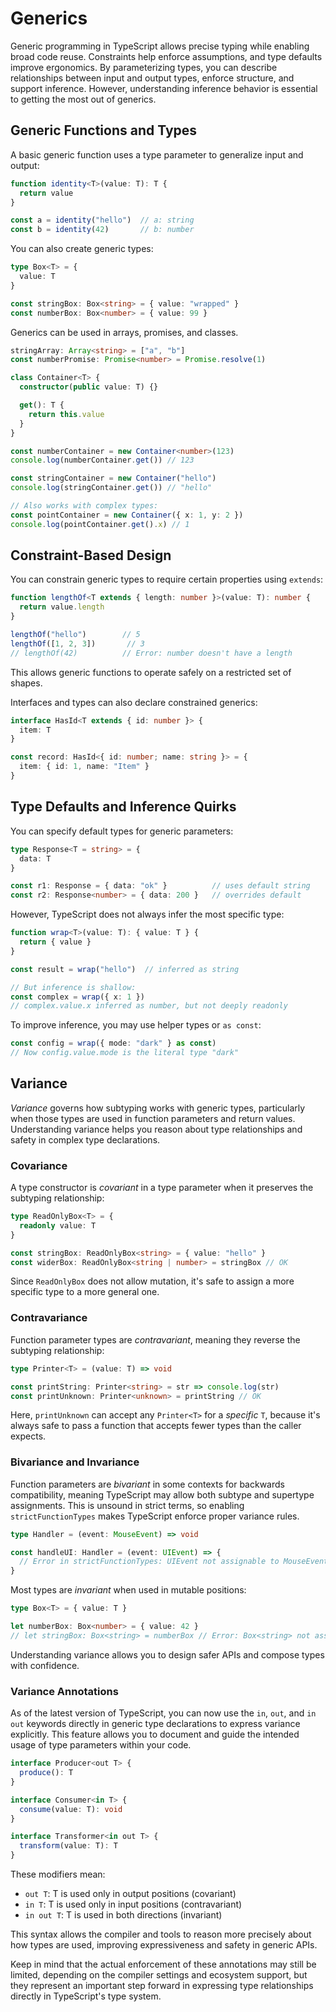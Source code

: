 # Generics

Generic programming in TypeScript allows precise typing while enabling broad code reuse.
Constraints help enforce assumptions, and type defaults improve ergonomics.
By parameterizing types, you can describe relationships between input and output types, enforce structure, and support inference.
However, understanding inference behavior is essential to getting the most out of generics.

## Generic Functions and Types

A basic generic function uses a type parameter to generalize input and output:

```ts
function identity<T>(value: T): T {
  return value
}

const a = identity("hello")  // a: string
const b = identity(42)       // b: number
```

You can also create generic types:

```ts
type Box<T> = {
  value: T
}

const stringBox: Box<string> = { value: "wrapped" }
const numberBox: Box<number> = { value: 99 }
```

Generics can be used in arrays, promises, and classes.

```ts
stringArray: Array<string> = ["a", "b"]
const numberPromise: Promise<number> = Promise.resolve(1)

class Container<T> {
  constructor(public value: T) {}

  get(): T {
    return this.value
  }
}

const numberContainer = new Container<number>(123)
console.log(numberContainer.get()) // 123

const stringContainer = new Container("hello")
console.log(stringContainer.get()) // "hello"

// Also works with complex types:
const pointContainer = new Container({ x: 1, y: 2 })
console.log(pointContainer.get().x) // 1
```

## Constraint-Based Design

You can constrain generic types to require certain properties using `extends`:

```ts
function lengthOf<T extends { length: number }>(value: T): number {
  return value.length
}

lengthOf("hello")        // 5
lengthOf([1, 2, 3])       // 3
// lengthOf(42)          // Error: number doesn't have a length
```

This allows generic functions to operate safely on a restricted set of shapes.

Interfaces and types can also declare constrained generics:

```ts
interface HasId<T extends { id: number }> {
  item: T
}

const record: HasId<{ id: number; name: string }> = {
  item: { id: 1, name: "Item" }
}
```

## Type Defaults and Inference Quirks

You can specify default types for generic parameters:

```ts
type Response<T = string> = {
  data: T
}

const r1: Response = { data: "ok" }          // uses default string
const r2: Response<number> = { data: 200 }   // overrides default
```

However, TypeScript does not always infer the most specific type:

```ts
function wrap<T>(value: T): { value: T } {
  return { value }
}

const result = wrap("hello")  // inferred as string

// But inference is shallow:
const complex = wrap({ x: 1 })
// complex.value.x inferred as number, but not deeply readonly
```

To improve inference, you may use helper types or `as const`:

```ts
const config = wrap({ mode: "dark" } as const)
// Now config.value.mode is the literal type "dark"
```

## Variance

*Variance* governs how subtyping works with generic types, particularly when those types are used in function parameters and return values. Understanding variance helps you reason about type relationships and safety in complex type declarations.

### Covariance

A type constructor is *covariant* in a type parameter when it preserves the subtyping relationship:

```ts
type ReadOnlyBox<T> = {
  readonly value: T
}

const stringBox: ReadOnlyBox<string> = { value: "hello" }
const widerBox: ReadOnlyBox<string | number> = stringBox // OK
```

Since `ReadOnlyBox` does not allow mutation, it's safe to assign a more specific type to a more general one.

### Contravariance

Function parameter types are *contravariant*, meaning they reverse the subtyping relationship:

```ts
type Printer<T> = (value: T) => void

const printString: Printer<string> = str => console.log(str)
const printUnknown: Printer<unknown> = printString // OK
```

Here, `printUnknown` can accept any `Printer<T>` for a *specific* `T`, because it's always safe to pass a function that accepts fewer types than the caller expects.

### Bivariance and Invariance

Function parameters are *bivariant* in some contexts for backwards compatibility, meaning TypeScript may allow both subtype and supertype assignments. This is unsound in strict terms, so enabling `strictFunctionTypes` makes TypeScript enforce proper variance rules.

```ts
type Handler = (event: MouseEvent) => void

const handleUI: Handler = (event: UIEvent) => {
  // Error in strictFunctionTypes: UIEvent not assignable to MouseEvent
}
```

Most types are *invariant* when used in mutable positions:

```ts
type Box<T> = { value: T }

let numberBox: Box<number> = { value: 42 }
// let stringBox: Box<string> = numberBox // Error: Box<string> not assignable to Box<number>
```

Understanding variance allows you to design safer APIs and compose types with confidence.

### Variance Annotations

As of the latest version of TypeScript, you can now use the `in`, `out`, and `in out` keywords directly in generic type declarations to express variance explicitly. This feature allows you to document and guide the intended usage of type parameters within your code.

```ts
interface Producer<out T> {
  produce(): T
}

interface Consumer<in T> {
  consume(value: T): void
}

interface Transformer<in out T> {
  transform(value: T): T
}
```

These modifiers mean:

* `out T`: T is used only in output positions (covariant)
* `in T`: T is used only in input positions (contravariant)
* `in out T`: T is used in both directions (invariant)

This syntax allows the compiler and tools to reason more precisely about how types are used, improving expressiveness and safety in generic APIs.

Keep in mind that the actual enforcement of these annotations may still be limited, depending on the compiler settings and ecosystem support, 
but they represent an important step forward in expressing type relationships directly in TypeScript's type system.
